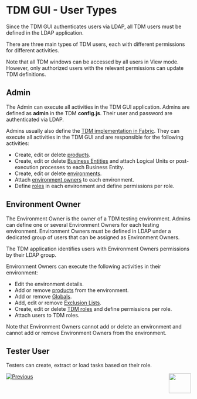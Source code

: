 # TDM GUI - User Types

Since the TDM GUI authenticates users via LDAP, all TDM users must be defined in the LDAP application.  

There are three main types of TDM users, each with different permissions for different activities.

Note that all TDM windows can be accessed by all users in View mode. However, only authorized users with the relevant permissions can update TDM definitions.

## Admin 

The Admin can execute all activities in the TDM GUI application. Admins are defined as **admin** in the TDM **config.js**. Their user and password are authenticated via LDAP.

Admins usually also define the [TDM implementation in Fabric](/articles/TDM/tdm_implementation/03_tdm_fabric_implementation_flow.md). They can execute all activities in the TDM GUI and are responsible for the following activities:

- Create, edit or delete [products](05_tdm_gui_product_window.md).
- Create, edit or delete [Business Entities](04_tdm_gui_business_entity_window.md) and attach Logical Units or post-execution processes to each Business Entity.
- Create, edit or delete [environments](07_tdm_gui_environment_overview.md).
- Attach [environment owners](08_environment_window_general_information.md#environment-owners) to each environment.
- Define [roles](10_environment_roles_tab.md) in each environment and define permissions per role.

## Environment Owner 

The Environment Owner is the owner of a TDM testing environment. Admins can define one or several Environment Owners for each testing environment. 
Environment Owners must be defined in LDAP under a dedicated group of users that can be assigned as Environment Owners. 

The TDM application identifies users with Environment Owners permissions by their LDAP group.

Environment Owners can execute the following activities in their environment:

- Edit the environment details.
- Add or remove [products](11_environment_products_tab.md) from the environment.
- Add or remove [Globals](12_environment_globals_tab.md).
- Add, edit or remove [Exclusion Lists](13_environment_exclusion_lists.md).
- Create, edit or delete [TDM roles](10_environment_roles_tab.md) and define permissions per role.
- Attach users to TDM roles.

Note that Environment Owners cannot add or delete an environment and cannot add or remove Environment Owners from the environment.

## Tester User

Testers can create, extract or load tasks based on their role. 





[![Previous](/articles/images/Previous.png)](01_tdm_gui_overview.md)[<img align="right" width="60" height="54" src="/articles/images/Next.png">](03_tdm_gui_data_centers_window.md)
